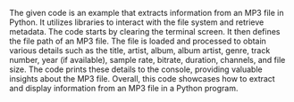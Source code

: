 The given code is an example that extracts information from an MP3 file in Python. It utilizes libraries to interact with the file system and retrieve metadata. The code starts by clearing the terminal screen. It then defines the file path of an MP3 file. The file is loaded and processed to obtain various details such as the title, artist, album, album artist, genre, track number, year (if available), sample rate, bitrate, duration, channels, and file size. The code prints these details to the console, providing valuable insights about the MP3 file. Overall, this code showcases how to extract and display information from an MP3 file in a Python program.